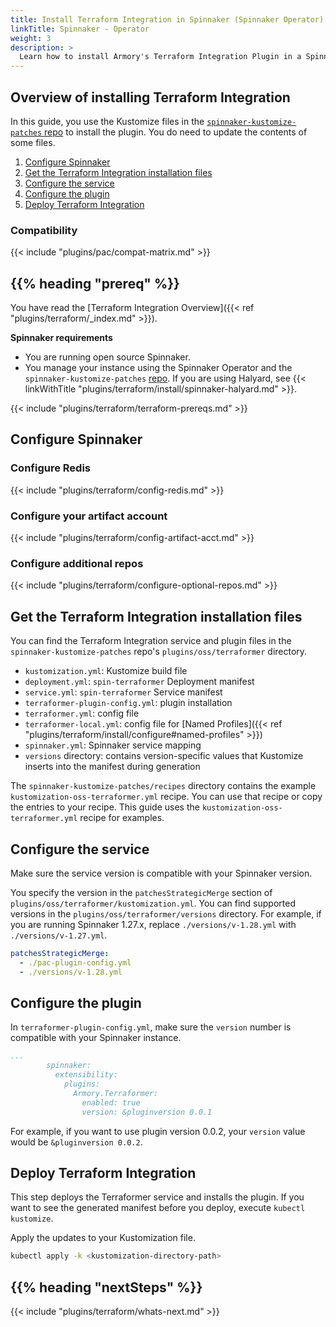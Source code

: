 ```yaml
---
title: Install Terraform Integration in Spinnaker (Spinnaker Operator)
linkTitle: Spinnaker - Operator
weight: 3
description: >
  Learn how to install Armory's Terraform Integration Plugin in a Spinnaker instance managed by the Spinnaker Operator. Terraform Integration enables your app developers to provision infrastructure using Terraform as part of their delivery pipelines.
---
```


## Overview of installing Terraform Integration

In this guide, you use the Kustomize files in the [`spinnaker-kustomize-patches` repo](https://github.com/armory/spinnaker-kustomize-patches) to install the plugin. You do need to update the contents of some files.

1. [Configure Spinnaker](#configure-spinnaker)
1. [Get the Terraform Integration installation files](#get-the-terraform-integration-installation-files)
1. [Configure the service](#configure-the-service)
1. [Configure the plugin](#configure-the-plugin)
1. [Deploy Terraform Integration](#deploy-terraform-integration)

### Compatibility

{{< include "plugins/pac/compat-matrix.md" >}}

## {{% heading "prereq" %}}

You have read the [Terraform Integration Overview]({{< ref "plugins/terraform/_index.md" >}}).

**Spinnaker requirements**

* You are running open source Spinnaker.
* You manage your instance using the Spinnaker Operator and the `spinnaker-kustomize-patches` [repo](https://github.com/armory/spinnaker-kustomize-patches). If you are using Halyard, see {{< linkWithTitle "plugins/terraform/install/spinnaker-halyard.md" >}}.

{{< include "plugins/terraform/terraform-prereqs.md" >}}

## Configure Spinnaker

### Configure Redis

{{< include "plugins/terraform/config-redis.md" >}}

### Configure your artifact account

{{< include "plugins/terraform/config-artifact-acct.md" >}}

### Configure additional repos

{{< include "plugins/terraform/configure-optional-repos.md" >}}

## Get the Terraform Integration installation files

You can find the Terraform Integration service and plugin files in the `spinnaker-kustomize-patches` repo's `plugins/oss/terraformer` directory.  

* `kustomization.yml`: Kustomize build file
* `deployment.yml`: `spin-terraformer` Deployment manifest
* `service.yml`: `spin-terraformer` Service manifest
* `terraformer-plugin-config.yml`: plugin installation
* `terraformer.yml`: config file
* `terraformer-local.yml`: config file for [Named Profiles]({{< ref "plugins/terraform/install/configure#named-profiles" >}})
* `spinnaker.yml`: Spinnaker service mapping 
* `versions` directory: contains version-specific values that Kustomize inserts into the manifest during generation

The `spinnaker-kustomize-patches/recipes` directory contains the example `kustomization-oss-terraformer.yml` recipe. You can use that recipe or copy the entries to your recipe. This guide uses the `kustomization-oss-terraformer.yml` recipe for examples.

## Configure the service

Make sure the service version is compatible with your Spinnaker version.

You specify the version in the `patchesStrategicMerge` section of `plugins/oss/terraformer/kustomization.yml`. You can find supported versions in the `plugins/oss/terraformer/versions` directory. For example, if you are running Spinnaker 1.27.x, replace `./versions/v-1.28.yml` with `./versions/v-1.27.yml`.

```yaml
patchesStrategicMerge:
  - ./pac-plugin-config.yml
  - ./versions/v-1.28.yml
```

## Configure the plugin

In `terraformer-plugin-config.yml`, make sure the `version` number is compatible with your Spinnaker instance.

```yaml
...
        spinnaker:
          extensibility:
            plugins:
              Armory.Terraformer:
                enabled: true
                version: &pluginversion 0.0.1
```

For example, if you want to use plugin version 0.0.2, your `version` value would be `&pluginversion 0.0.2`.

## Deploy Terraform Integration

This step deploys the Terraformer service and installs the plugin. If you want to see the generated manifest before you deploy, execute `kubectl kustomize`.

Apply the updates to your Kustomization file.

```bash
kubectl apply -k <kustomization-directory-path>
```

## {{% heading "nextSteps" %}}

{{< include "plugins/terraform/whats-next.md" >}}